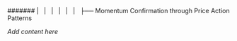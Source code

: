 ####### |   |   |   |   |   |   ├── Momentum Confirmation through Price Action Patterns

*Add content here*